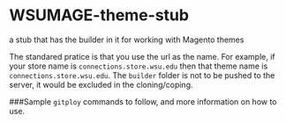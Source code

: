 # WSUMAGE-theme-stub
a stub that has the builder in it for working with Magento themes

The standared pratice is that you use the url as the name.  For example, if your store name is `connections.store.wsu.edu` then that theme name is `connections.store.wsu.edu`.  The `builder` folder is not to be pushed to the server, it would be excluded in the cloning/coping.

###Sample `gitploy` commands to follow, and more information on how to use.
